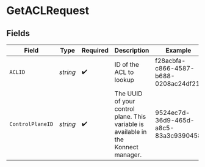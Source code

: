 # GetACLRequest


## Fields

| Field                                                                              | Type                                                                               | Required                                                                           | Description                                                                        | Example                                                                            |
| ---------------------------------------------------------------------------------- | ---------------------------------------------------------------------------------- | ---------------------------------------------------------------------------------- | ---------------------------------------------------------------------------------- | ---------------------------------------------------------------------------------- |
| `ACLID`                                                                            | *string*                                                                           | :heavy_check_mark:                                                                 | ID of the ACL to lookup                                                            | f28acbfa-c866-4587-b688-0208ac24df21                                               |
| `ControlPlaneID`                                                                   | *string*                                                                           | :heavy_check_mark:                                                                 | The UUID of your control plane. This variable is available in the Konnect manager. | 9524ec7d-36d9-465d-a8c5-83a3c9390458                                               |